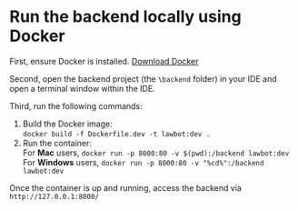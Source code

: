 # Run the backend locally using Docker
First, ensure Docker is installed. [Download Docker](https://docs.docker.com/get-docker/)  

Second, open the backend project (the `\backend` folder) in your IDE and open a terminal window within the IDE. 

Third, run the following commands:  

1. Build the Docker image:  
`docker build -f Dockerfile.dev -t lawbot:dev .`  
2. Run the container:  
For **Mac** users, `docker run -p 8000:80 -v $(pwd):/backend lawbot:dev`  
For **Windows** users, `docker run -p 8000:80 -v "%cd%":/backend lawbot:dev`  

Once the container is up and running, access the backend via `http://127.0.0.1:8000/`
